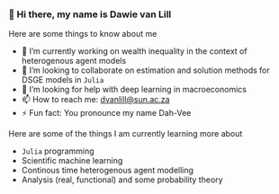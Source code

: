### 👋 Hi there, my name is Dawie van Lill 

Here are some things to know about me

- 🔭 I’m currently working on wealth inequality in the context of heterogenous agent models 
- 👯 I’m looking to collaborate on estimation and solution methods for DSGE models in `Julia`
- 🤔 I’m looking for help with deep learning in macroeconomics
- 📫 How to reach me: dvanlill@sun.ac.za 
- ⚡ Fun fact: You pronounce my name Dah-Vee

Here are some of the things I am currently learning more about

- `Julia` programming
- Scientific machine learning
- Continous time heterogenous agent modelling
- Analysis (real, functional) and some probability theory

<!--
**DawievLill/DawievLill** is a ✨ _special_ ✨ repository because its `README.md` (this file) appears on your GitHub profile.
